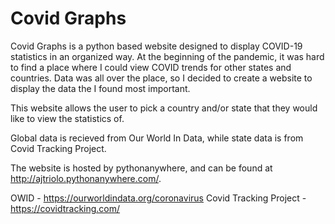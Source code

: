 # Covid Graphs

Covid Graphs is a python based website designed to display COVID-19 statistics in an organized way. At the beginning of the pandemic, it was hard to find a place where I could view COVID trends for other states and countries. Data was all over the place, so I decided to create a website to display the data the I found most important.

This website allows the user to pick a country and/or state that they would like to view the statistics of.

Global data is recieved from Our World In Data, while state data is from Covid Tracking Project.

The website is hosted by pythonanywhere, and can be found at http://ajtriolo.pythonanywhere.com/.

OWID - https://ourworldindata.org/coronavirus
Covid Tracking Project - https://covidtracking.com/
